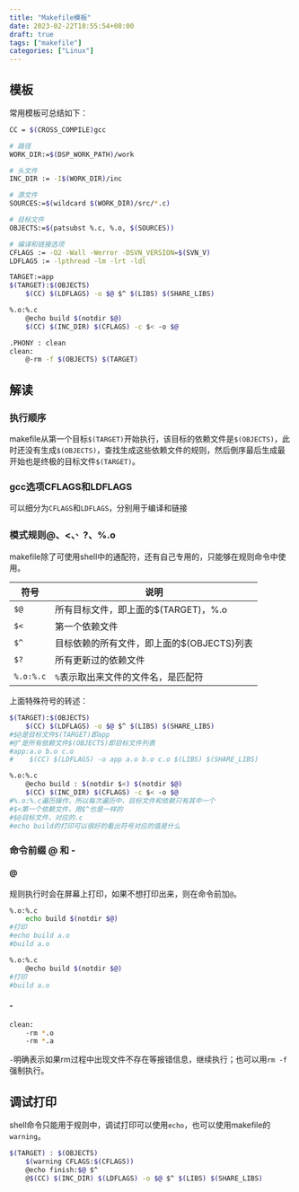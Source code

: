 ```yaml
---
title: "Makefile模板"
date: 2023-02-22T18:55:54+08:00
draft: true
tags: ["makefile"]
categories: ["Linux"]
---
```


## 模板
常用模板可总结如下：

```bash
CC = $(CROSS_COMPILE)gcc

# 路径
WORK_DIR:=$(DSP_WORK_PATH)/work

# 头文件
INC_DIR := -I$(WORK_DIR)/inc

# 源文件
SOURCES:=$(wildcard $(WORK_DIR)/src/*.c)

# 目标文件
OBJECTS:=$(patsubst %.c, %.o, $(SOURCES))

# 编译和链接选项
CFLAGS := -O2 -Wall -Werror -DSVN_VERSION=$(SVN_V)
LDFLAGS := -lpthread -lm -lrt -ldl 

TARGET:=app
$(TARGET):$(OBJECTS)
	$(CC) $(LDFLAGS) -o $@ $^ $(LIBS) $(SHARE_LIBS)

%.o:%.c
    @echo build $(notdir $@)
	$(CC) $(INC_DIR) $(CFLAGS) -c $< -o $@

.PHONY : clean
clean:
	@-rm -f $(OBJECTS) $(TARGET)
```

## 解读
### 执行顺序

makefile从第一个目标`$(TARGET)`开始执行，该目标的依赖文件是`$(OBJECTS)`，此时还没有生成`$(OBJECTS)`，查找生成这些依赖文件的规则，然后倒序最后生成最开始也是终极的目标文件`$(TARGET)`。

### gcc选项CFLAGS和LDFLAGS

可以细分为`CFLAGS`和`LDFLAGS`，分别用于编译和链接

### 模式规则$@、$<、$^、$?、%.o

makefile除了可使用shell中的通配符，还有自己专用的，只能够在规则命令中使用。

符号 | 说明
--- | ---
`$@`|所有目标文件，即上面的$(TARGET)，%.o
`$<`|第一个依赖文件
`$^`|目标依赖的所有文件，即上面的$(OBJECTS)列表
`$?`|所有更新过的依赖文件
`%.o:%.c`|`%`表示取出来文件的文件名，是匹配符

上面特殊符号的转述：

```bash
$(TARGET):$(OBJECTS)
	$(CC) $(LDFLAGS) -o $@ $^ $(LIBS) $(SHARE_LIBS)
#$@是目标文件$(TARGET)即app
#@^是所有依赖文件$(OBJECTS)即目标文件列表
#app:a.o b.o c.o
#    $(CC) $(LDFLAGS) -o app a.o b.o c.o $(LIBS) $(SHARE_LIBS)

%.o:%.c
    @echo build : $(notdir $<) $(notdir $@)
	$(CC) $(INC_DIR) $(CFLAGS) -c $< -o $@
#%.o:%.c遍历操作，所以每次遍历中，目标文件和依赖只有其中一个
#$<第一个依赖文件，用$^也是一样的
#$@目标文件，对应的.c
#echo build的打印可以很好的看出符号对应的值是什么
```

### 命令前缀 @ 和 -

#### @

规则执行时会在屏幕上打印，如果不想打印出来，则在命令前加`@`。

```bash
%.o:%.c
	echo build $(notdir $@)
#打印
#echo build a.o
#build a.o

%.o:%.c
	@echo build $(notdir $@)
#打印
#build a.o
```

#### -

```bash
clean:
    -rm *.o
    -rm *.a
```

`-`明确表示如果rm过程中出现文件不存在等报错信息，继续执行；也可以用`rm -f`强制执行。

## 调试打印
shell命令只能用于规则中，调试打印可以使用`echo`，也可以使用makefile的`warning`。

```bash
$(TARGET) : $(OBJECTS)
	$(warning CFLAGS:$(CFLAGS))
	@echo finish:$@ $^
	@$(CC) $(INC_DIR) $(LDFLAGS) -o $@ $^ $(LIBS) $(SHARE_LIBS)
```

